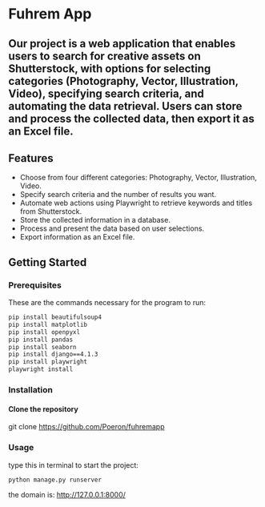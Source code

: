 # Fuhrem App

## Our project is a web application that enables users to search for creative assets on Shutterstock, with options for selecting categories (Photography, Vector, Illustration, Video), specifying search criteria, and automating the data retrieval. Users can store and process the collected data, then export it as an Excel file.

## Features

- Choose from four different categories: Photography, Vector, Illustration, Video.
- Specify search criteria and the number of results you want.
- Automate web actions using Playwright to retrieve keywords and titles from Shutterstock.
- Store the collected information in a database.
- Process and present the data based on user selections.
- Export information as an Excel file.

## Getting Started

### Prerequisites

These are the commands necessary for the program to run:

```bash
pip install beautifulsoup4
pip install matplotlib
pip install openpyxl
pip install pandas
pip install seaborn
pip install django==4.1.3
pip install playwright
playwright install
```
### Installation

#### Clone the repository
git clone https://github.com/Poeron/fuhremapp

### Usage
type this in terminal to start the project:
```bash
python manage.py runserver
```
the domain is: http://127.0.0.1:8000/
